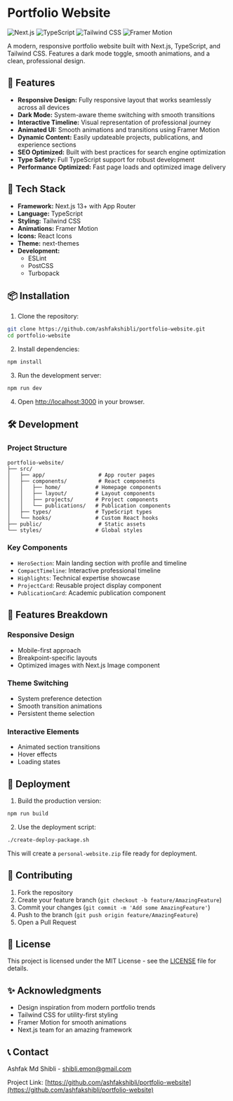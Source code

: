 # Portfolio Website

![Next.js](https://img.shields.io/badge/Next.js-13-black)
![TypeScript](https://img.shields.io/badge/TypeScript-5.0-blue)
![Tailwind CSS](https://img.shields.io/badge/Tailwind-3.4-38B2AC)
![Framer Motion](https://img.shields.io/badge/Framer_Motion-10.16-ff69b4)

A modern, responsive portfolio website built with Next.js, TypeScript, and Tailwind CSS. Features a dark mode toggle, smooth animations, and a clean, professional design.

## 🌟 Features

- **Responsive Design:** Fully responsive layout that works seamlessly across all devices
- **Dark Mode:** System-aware theme switching with smooth transitions
- **Interactive Timeline:** Visual representation of professional journey
- **Animated UI:** Smooth animations and transitions using Framer Motion
- **Dynamic Content:** Easily updateable projects, publications, and experience sections
- **SEO Optimized:** Built with best practices for search engine optimization
- **Type Safety:** Full TypeScript support for robust development
- **Performance Optimized:** Fast page loads and optimized image delivery

## 🚀 Tech Stack

- **Framework:** Next.js 13+ with App Router
- **Language:** TypeScript
- **Styling:** Tailwind CSS
- **Animations:** Framer Motion
- **Icons:** React Icons
- **Theme:** next-themes
- **Development:** 
  - ESLint
  - PostCSS
  - Turbopack

## 📦 Installation

1. Clone the repository:
```bash
git clone https://github.com/ashfakshibli/portfolio-website.git
cd portfolio-website
```

2. Install dependencies:
```bash
npm install
```

3. Run the development server:
```bash
npm run dev
```

4. Open [http://localhost:3000](http://localhost:3000) in your browser.

## 🛠️ Development

### Project Structure

```
portfolio-website/
├── src/
│   ├── app/                 # App router pages
│   ├── components/          # React components
│   │   ├── home/           # Homepage components
│   │   ├── layout/         # Layout components
│   │   ├── projects/       # Project components
│   │   └── publications/   # Publication components
│   ├── types/              # TypeScript types
│   └── hooks/              # Custom React hooks
├── public/                  # Static assets
└── styles/                 # Global styles
```

### Key Components

- `HeroSection`: Main landing section with profile and timeline
- `CompactTimeline`: Interactive professional timeline
- `Highlights`: Technical expertise showcase
- `ProjectCard`: Reusable project display component
- `PublicationCard`: Academic publication component

## 📱 Features Breakdown

### Responsive Design
- Mobile-first approach
- Breakpoint-specific layouts
- Optimized images with Next.js Image component

### Theme Switching
- System preference detection
- Smooth transition animations
- Persistent theme selection

### Interactive Elements
- Animated section transitions
- Hover effects
- Loading states

## 🚀 Deployment

1. Build the production version:
```bash
npm run build
```

2. Use the deployment script:
```bash
./create-deploy-package.sh
```

This will create a `personal-website.zip` file ready for deployment.

## 🤝 Contributing

1. Fork the repository
2. Create your feature branch (`git checkout -b feature/AmazingFeature`)
3. Commit your changes (`git commit -m 'Add some AmazingFeature'`)
4. Push to the branch (`git push origin feature/AmazingFeature`)
5. Open a Pull Request

## 📄 License

This project is licensed under the MIT License - see the [LICENSE](LICENSE) file for details.

## ✨ Acknowledgments

- Design inspiration from modern portfolio trends
- Tailwind CSS for utility-first styling
- Framer Motion for smooth animations
- Next.js team for an amazing framework

## 📞 Contact

Ashfak Md Shibli - shibli.emon@gmail.com

Project Link: [https://github.com/ashfakshibli/portfolio-website](https://github.com/ashfakshibli/portfolio-website)